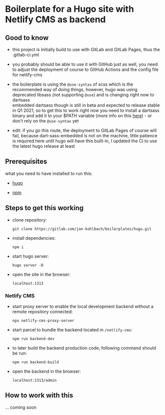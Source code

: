 # Boilerplate for a Hugo site with Netlify CMS as backend


## Good to know

* this project is initially build to use with GitLab and GitLab Pages, thus the .gitlab-ci.yml

* you probably should be able to use it with GitHub just as well, you need to adjust the deployment of course to GitHub Actions and the config file for netlify-cms

* the boilerplate is using the `@use-syntax` of scss which is the recommended way of doing things, however, hugo was using deprecated libsass (not supporting `@use`) and is changing right now to dartsass\
embedded dartsass though is still in beta and expected to release stable in Q1 2021, so to get this to work right now you need to install a dartsass binary and add it to your $PATH variable (more info on this [here](https://gohugo.io/hugo-pipes/scss-sass/#options)) - or don't rely on the `@use-syntax` yet

* edit: if you go this route, the deployment to GitLab Pages of course will fail, because dart-sass-embedded is not on the machine, little patience is required here until hugo will have this built-in, I updated the CI to use the latest hugo release at least


## Prerequisites

what you need to have installed to run this:

* [hugo](https://gohugo.io/getting-started/installing/)

* [npm](https://nodejs.org/en/)


## Steps to get this working

* clone repository:

   `git clone https://gitlab.com/jan-kohlbach/boilerplates/hugo.git`

* install dependencies:

   `npm i`

* start hugo server:

   `hugo server -D`

* open the site in the browser:

   `localhost:1313`


### Netlify CMS

* start proxy server to enable the local development backend without a remote repository connected:

   `npx netlify-cms-proxy-server`

* start parcel to bundle the backend located in `/netlify-cms`:

   `npm run backend-dev`

* to later build the backend production code, following command should be run:

   `npm run backend-build`

* open the backend in the browser:

   `localhost:1313/admin`


## How to work with this

... coming soon
